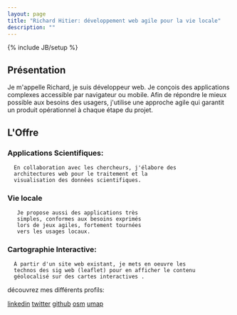 ```yaml
---
layout: page
title: "Richard Hitier: développement web agile pour la vie locale"
description: ""
---
```

{% include JB/setup %}


## Présentation

Je m'appelle Richard, je suis développeur web.
Je conçois des applications complexes accessible par navigateur ou mobile.
Afin de répondre le mieux possible aux besoins des usagers,
j'utilise une approche agile qui garantit un produit opérationnel à chaque étape du projet.

## L'Offre

### Applications Scientifiques:

      En collaboration avec les chercheurs, j'élabore des
      architectures web pour le traitement et la
      visualisation des données scientifiques.

### Vie locale

       Je propose aussi des applications très
       simples, conformes aux besoins exprimés
       lors de jeux agiles, fortement tournées
       vers les usages locaux.

### Cartographie Interactive:

      À partir d'un site web existant, je mets en oeuvre les
      technos des sig web (leaflet) pour en afficher le contenu
      géolocalisé sur des cartes interactives .

découvrez mes différents profils:

[linkedin](http://fr.linkedin.com/in/richardhitier/)
[twitter](https://twitter.com/RichardHitier)
[github](https://github.com/RichardHitier)
[osm](https://www.openstreetmap.org/user/RichardHitier)
[umap](http://umap.openstreetmap.fr/en/user/RichardHitier/)

